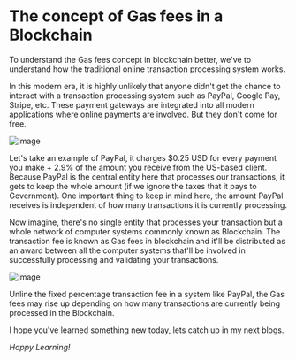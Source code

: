# The concept of Gas fees in a Blockchain
To understand the Gas fees concept in blockchain better, we've to understand how the traditional online transaction processing system works.


In this modern era, it is highly unlikely that anyone didn't get the chance to interact with a transaction processing system such as PayPal, Google Pay, Stripe, etc.
These payment gateways are integrated into all modern applications where online payments are involved. But they don't come for free.

![image](https://user-images.githubusercontent.com/31884506/120888182-57380e80-c610-11eb-808c-623b240dc9b1.png)

Let's take an example of PayPal, it charges $0.25 USD for every payment you make + 2.9% of the amount you receive from the US-based client. Because PayPal is the central 
entity here that processes our transactions, it gets to keep the whole amount (if we ignore the taxes that it pays to Government). 
One important thing to keep in mind here, the amount PayPal receives is independent of how many transactions it is currently processing.

Now imagine, there's no single entity that processes your transaction but a whole network of computer systems commonly known as Blockchain. The transaction fee is known as
Gas fees in blockchain and it'll be distributed as an award between all the computer systems that'll be involved in successfully processing and validating your transactions.

![image](https://user-images.githubusercontent.com/31884506/120888078-dc6ef380-c60f-11eb-9502-87d7d5e18f6f.png)

Unline the fixed percentage transaction fee in a system like PayPal, the Gas fees may rise up depending on how many transactions are currently being processed in the Blockchain.


I hope you've learned something new today, lets catch up in my next blogs.

*Happy Learning!*
